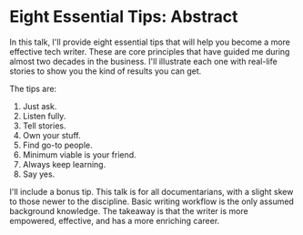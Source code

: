 # Eight Essential Tips: Abstract

In this talk, I'll provide eight essential tips that will help you become a more effective tech writer. These are core principles that have guided me during almost two decades in the business.  I'll illustrate each one with real-life stories to show you the kind of results you can get.

The tips are:

1. Just ask.
2. Listen fully.
3. Tell stories.
4. Own your stuff.
5. Find go-to people.
6. Minimum viable is your friend.
7. Always keep learning.
8. Say yes.

I'll include a bonus tip.  This talk is for all documentarians, with a slight skew to those newer to the discipline. Basic writing workflow is the only assumed background knowledge. The takeaway is that the writer is more empowered, effective, and has a more enriching career.
